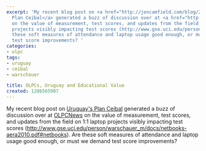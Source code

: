 ```yaml
---
excerpt: 'My recent blog post on <a href="http://joncamfield.com/blog/2010/09/uruguay_doing_it_right_ceibals">Uruguay''s
  Plan Ceibal</a> generated a buzz of discussion over at <a href="http://www.olpcnews.com/countries/uruguay/uruguay_doing_it_right_ceibals.html">OLPCNews</a>
  on the value of measurement, test scores, and updates from the field on 1:1 laptop
  projects visibly impacting test scores (http://www.gse.uci.edu/person/warschauer_m/docs/netbooks-aera2010.pdf#netbooks).  Are
  these soft measures of attendance and laptop usage good enough, or must we demand
  test score improvements? '
categories:
- olpc
tags:
- uruguay
- ceibal
- warschauer

title: OLPCs, Uruguay and Educational Value
created: 1286565907
---
```

My recent blog post on <a href="http://joncamfield.com/blog/2010/09/uruguay_doing_it_right_ceibals">Uruguay's Plan Ceibal</a> generated a buzz of discussion over at <a href="http://www.olpcnews.com/countries/uruguay/uruguay_doing_it_right_ceibals.html">OLPCNews</a> on the value of measurement, test scores, and updates from the field on 1:1 laptop projects visibly impacting test scores (http://www.gse.uci.edu/person/warschauer_m/docs/netbooks-aera2010.pdf#netbooks).  Are these soft measures of attendance and laptop usage good enough, or must we demand test score improvements? 
